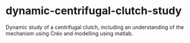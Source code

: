 # dynamic-centrifugal-clutch-study
Dynamic study of a centrifugal clutch, including an understanding of the mechanism using Créo and modelling using matlab.
